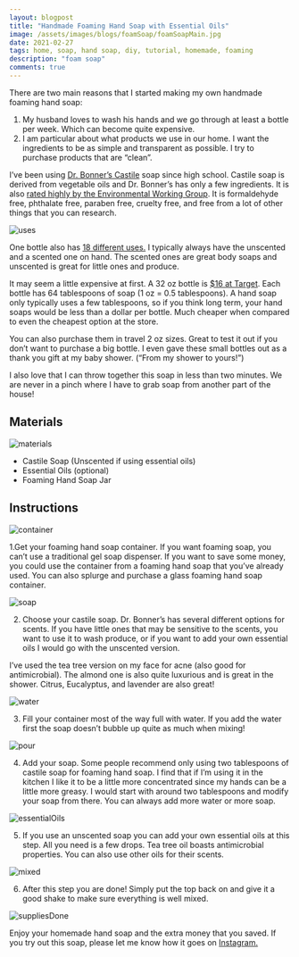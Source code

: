 ```yaml
---
layout: blogpost
title: "Handmade Foaming Hand Soap with Essential Oils"
image: /assets/images/blogs/foamSoap/foamSoapMain.jpg
date: 2021-02-27
tags: home, soap, hand soap, diy, tutorial, homemade, foaming
description: "foam soap"
comments: true
---
```

There are two main reasons that I started making my own handmade foaming hand soap: 
1. My husband loves to wash his hands and we go through at least a bottle per week. Which can become quite expensive.
2. I am particular about what products we use in our home. I want the ingredients to be as simple and transparent as possible. I try to purchase products that are “clean”. 

I’ve been using [Dr. Bonner’s Castile](https://shop.drbronner.com/collections/soaps/products/peppermint-pure-castile-liquid-soap) soap since high school. Castile soap is derived from vegetable oils and Dr. Bonner’s has only a few ingredients. It is also [rated highly by the Environmental Working Group](https://www.ewg.org/guides/brand/281-DrBronners/). It is formaldehyde free, phthalate free, paraben free, cruelty free, and free from a lot of other things that you can research.

![uses](/assets/images/blogs/foamSoap/uses.jpg)

One bottle also has [18 different uses.](https://www.drbronner.com/all-one-blog/2017/06/dilutions-cheat-sheet-dr-bronners-pure-castile-soap/) I typically always have the unscented and a scented one on hand. The scented ones are great body soaps and unscented is great for little ones and produce.

It may seem a little expensive at first. A 32 oz bottle is [$16 at Target](https://www.target.com/s?searchTerm=dr+bonners). Each bottle has 64 tablespoons of soap (1 oz = 0.5 tablespoons). A hand soap only typically uses a few tablespoons, so if you think long term, your hand soaps would be less than a dollar per bottle. Much cheaper when compared to even the cheapest option at the store. 

You can also purchase them in travel 2 oz sizes. Great to test it out if you don’t want to purchase a big bottle. I even gave these small bottles out as a thank you gift at my baby shower. (“From my shower to yours!”)

I also love that I can throw together this soap in less than two minutes. We are never in a pinch where I have to grab soap from another part of the house!

## Materials

![materials](/assets/images/blogs/foamSoap/materialsSquare.jpg)

* Castile Soap (Unscented if using essential oils)
* Essential Oils (optional)
* Foaming Hand Soap Jar 

## Instructions

![container](/assets/images/blogs/foamSoap/container.jpg)

1.Get your foaming hand soap container. If you want foaming soap, you can’t use a traditional gel soap dispenser. If you want to save some money, you could use the container from a foaming hand soap that you’ve already used. You can also splurge and purchase a glass foaming hand soap container. 

![soap](/assets/images/blogs/foamSoap/castileSoap.jpg)

2. Choose your castile soap. Dr. Bonner’s has several different options for scents. If you have little ones that may be sensitive to the scents, you want to use it to wash produce, or if you want to add your own essential oils I would go with the unscented version. 

I’ve used the tea tree version on my face for acne (also good for antimicrobial). The almond one is also quite luxurious and is great in the shower. Citrus, Eucalyptus, and lavender are also great!

![water](/assets/images/blogs/foamSoap/water.jpg)

3. Fill your container most of the way full with water. If you add the water first the soap doesn’t bubble up quite as much when mixing! 

![pour](/assets/images/blogs/foamSoap/pour.jpg)

4. Add your soap. Some people recommend only using two tablespoons of castile soap for foaming hand soap. I find that if I’m using it in the kitchen I like it to be a little more concentrated since my hands can be a little more greasy. I would start with around two tablespoons and modify your soap from there. You can always add more water or more soap.

![essentialOils](/assets/images/blogs/foamSoap/essentialOils.jpg)

5. If you use an unscented soap you can add your own essential oils at this step. All you need is a few drops. Tea tree oil boasts antimicrobial properties. You can also use other oils for their scents. 

![mixed](/assets/images/blogs/foamSoap/mixed.jpg)

6. After this step you are done! Simply put the top back on and give it a good shake to make sure everything is well mixed. 

![suppliesDone](/assets/images/blogs/foamSoap/suppliesDone.jpg)

Enjoy your homemade hand soap and the extra money that you saved. If you try out this soap, please let me know how it goes on [Instagram.](https://www.instagram.com/joyberrystudios/?hl=en)
